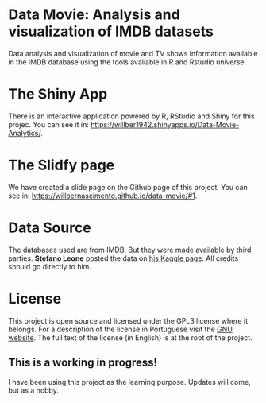 # Data Movie: Analysis and visualization of IMDB datasets
Data analysis and visualization of movie and TV shows information available in the IMDB database using the tools avaliable in R and Rstudio universe. 

# The Shiny App
There is an interactive application powered by R, RStudio and Shiny for this projec. You can see it in: https://willber1942.shinyapps.io/Data-Movie-Analytics/.

# The Slidfy page
We have created a slide page on the Github page of this project. You can see in: https://willbernascimento.github.io/data-movie/#1. 

# Data Source
The databases used are from IMDB. But they were made available by third parties. **Stefano Leone** posted the data on [his Kaggle page](https://www.kaggle.com/stefanoleone992/imdb-extensive-dataset). All credits should go directly to him.

# License
This project is open source and licensed under the GPL3 license where it belongs. For a description of the license in Portuguese visit the [GNU website](https://www.gnu.org/licenses/quick-guide-gplv3.pt-br.html). The full text of the license (in English) is at the root of the project.

## This is a working in progress! 
I have been using this project as the learning purpose. Updates will come, but as a hobby.


